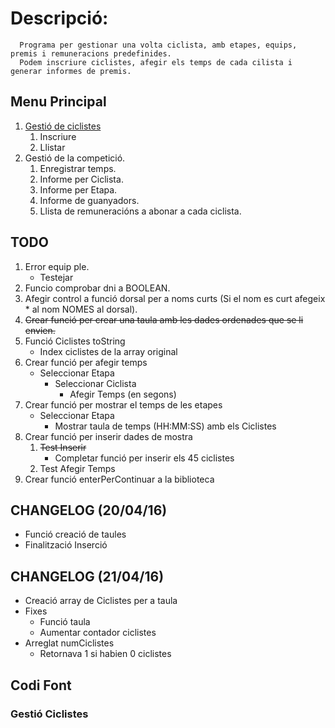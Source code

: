 # Descripció:
      Programa per gestionar una volta ciclista, amb etapes, equips, premis i remuneracions predefinides.
      Podem inscriure ciclistes, afegir els temps de cada cilista i generar informes de premis.

##  Menu Principal

1. [Gestió de ciclistes](#gestioCiclistes)
    1. Inscriure
    2.  Llistar
2. Gestió de la competició.
    1. Enregistrar temps.
    2. Informe per Ciclista.
    3. Informe per Etapa.
    4. Informe de guanyadors.
    5. Llista de remuneracións a abonar a cada ciclista.

## TODO
1. Error equip ple.
    * Testejar
3. Funcio comprobar dni a BOOLEAN.
4. Afegir control a funció dorsal per a noms curts (Si el nom es curt afegeix * al nom NOMES al dorsal).
5. ~~Crear funció per crear una taula amb les dades ordenades que se li envien.~~
6. Funció Ciclistes toString
    * Index ciclistes de la array original
7. Crear funció per afegir temps
    * Seleccionar Etapa
        * Seleccionar Ciclista
            * Afegir Temps (en segons)
8. Crear funció per mostrar el temps de les etapes
    * Seleccionar Etapa
        * Mostrar taula de temps (HH:MM:SS) amb els Ciclistes
9. Crear funció per inserir dades de mostra
    1. ~~Test Inserir~~
        * Completar funció per inserir els 45 ciclistes
    2. Test Afegir Temps
10. Crear funció enterPerContinuar a la biblioteca

    
## CHANGELOG (20/04/16)
* Funció creació de taules
* Finalització Inserció

## CHANGELOG (21/04/16)
* Creació array de Ciclistes per a taula
* Fixes
    * Funció taula
    * Aumentar contador ciclistes
* Arreglat numCiclistes
    * Retornava 1 si habien 0 ciclistes
    
    
    
## Codi Font

### <a name="gestioCiclistes">Gestió Ciclistes
